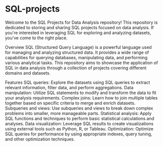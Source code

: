# SQL-projects

Welcome to the SQL Projects for Data Analysis repository! This repository is dedicated to storing and sharing SQL projects focused on data analysis. If you're interested in leveraging SQL for exploring and analyzing datasets, you've come to the right place.

Overview
SQL (Structured Query Language) is a powerful language used for managing and analyzing structured data. It provides a wide range of capabilities for querying databases, manipulating data, and performing various analytical tasks. This repository aims to showcase the application of SQL in data analysis through a collection of projects covering different domains and datasets.

Features
SQL queries: Explore the datasets using SQL queries to extract relevant information, filter data, and perform aggregations.
Data manipulation: Utilize SQL statements to modify and transform the data to fit your analysis requirements.
Complex joins: Learn how to join multiple tables together based on specific criteria to merge and enrich datasets.
Subqueries and views: Use subqueries and views to break down complex problems into smaller, more manageable parts.
Statistical analysis: Apply SQL functions and techniques to perform basic statistical calculations and analyses.
Data visualization: Leverage SQL results to create visualizations using external tools such as Python, R, or Tableau.
Optimization: Optimize SQL queries for performance by using appropriate indexes, query tuning, and other optimization techniques.
